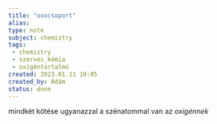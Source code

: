 ```yaml
---
title: "oxocsoport"
alias: 
type: note
subject: chemistry
tags:
 - chemistry
 - szerves_kémia
 - oxigéntartalmú
created: 2023.01.11 10:05
created_by: Ádám
status: done 
---
```

mindkét kötése ugyanazzal a szénatommal van az _oxigénnek_